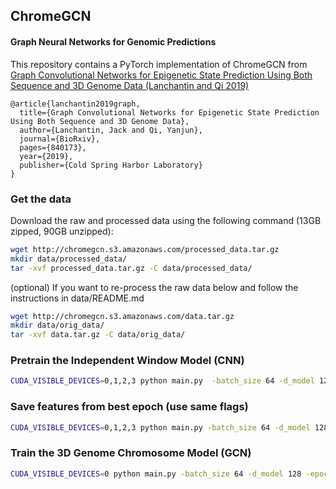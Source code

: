 
## ChromeGCN
#### Graph Neural Networks for Genomic Predictions

This repository contains a PyTorch implementation of ChromeGCN from [Graph Convolutional Networks for Epigenetic State Prediction Using Both Sequence and 3D Genome Data (Lanchantin and Qi 2019)](https://www.biorxiv.org/content/10.1101/840173v1)


```
@article{lanchantin2019graph,
  title={Graph Convolutional Networks for Epigenetic State Prediction Using Both Sequence and 3D Genome Data},
  author={Lanchantin, Jack and Qi, Yanjun},
  journal={BioRxiv},
  pages={840173},
  year={2019},
  publisher={Cold Spring Harbor Laboratory}
}
```



### Get the data

Download the raw and processed data using the following command (13GB zipped, 90GB unzipped):
```bash
wget http://chromegcn.s3.amazonaws.com/processed_data.tar.gz
mkdir data/processed_data/
tar -xvf processed_data.tar.gz -C data/processed_data/
```

(optional) If you want to re-process the raw data below and follow the instructions in data/README.md
```bash
wget http://chromegcn.s3.amazonaws.com/data.tar.gz
mkdir data/orig_data/
tar -xvf data.tar.gz -C data/orig_data/
```


### Pretrain the Independent Window Model (CNN)

```bash
CUDA_VISIBLE_DEVICES=0,1,2,3 python main.py  -batch_size 64 -d_model 128 -epochs 100 -dropout 0.2  -lr 0.25 -window_model 'expecto' -optim 'sgd' -cell_type 'GM12878' -pretrain -shuffle_train -dataroot './data/processed_data/' -results_dir './results/'
```

### Save features from best epoch (use same flags)

```bash
CUDA_VISIBLE_DEVICES=0,1,2,3 python main.py -batch_size 64 -d_model 128 -epochs 100 -dropout 0.2  -lr 0.25 -window_model 'expecto' -optim 'sgd' -cell_type 'GM12878' -save_feats -dataroot './data/processed_data/' -results_dir './results/' 
```

### Train the 3D Genome Chromosome Model (GCN)
```bash
CUDA_VISIBLE_DEVICES=0 python main.py -batch_size 64 -d_model 128 -epochs 1000 -dropout 0.2  -window_model 'expecto' -chrome_model 'gcn' -optim 'sgd' -lr 0.25 -load_pretrained -lr2 0.25 -optim2 'sgd' -chrome_model 'gcn' -gate -gcn_layers 2 -adj_type 'hic' -hicnorm 'SQRTVC' -cell_type 'GM12878' -overwrite -hicsize 500000 -dataroot './data/processed_data/' -results_dir './results/'
```



